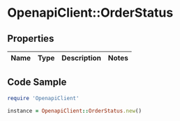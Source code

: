 # OpenapiClient::OrderStatus

## Properties

Name | Type | Description | Notes
------------ | ------------- | ------------- | -------------

## Code Sample

```ruby
require 'OpenapiClient'

instance = OpenapiClient::OrderStatus.new()
```


